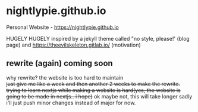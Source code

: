 # nightlypie.github.io
Personal Website - https://nightlypie.github.io

HUGELY HUGELY inspired by a jekyll theme called "no style, please!' (blog page) and https://theevilskeleton.gitlab.io/ (motivation)

## rewrite (again) coming soon
why rewrite? the website is too hard to maintain  
~~just give me like a week and then another 2 weeks to make the rewrite. trying to learn nextjs while making a website is hard(yes, the website is going to be made in nextjs.. i hope)~~ ok maybe not, this will take longer sadly  
i'll just push minor changes instead of major for now.

